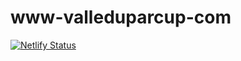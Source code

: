 # www-valleduparcup-com
[![Netlify Status](https://api.netlify.com/api/v1/badges/6c5e0c42-6731-41c8-afed-b6cc6745155b/deploy-status)](https://app.netlify.com/sites/www-valleduparcup-com/deploys)
